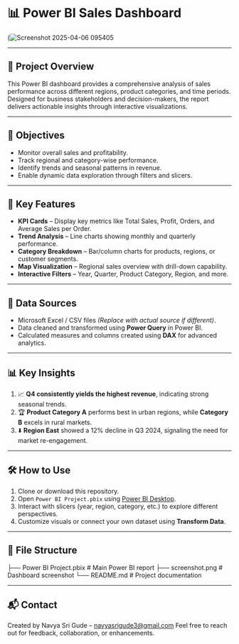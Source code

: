 # 📊 Power BI Sales Dashboard

(![Screenshot 2025-04-06 095405](https://github.com/user-attachments/assets/e37b84d8-8e58-4549-94d9-5190bfc14ada)



---

## 📁 Project Overview

This Power BI dashboard provides a comprehensive analysis of sales performance across different regions, product categories, and time periods. Designed for business stakeholders and decision-makers, the report delivers actionable insights through interactive visualizations.

---

## 🎯 Objectives

- Monitor overall sales and profitability.
- Track regional and category-wise performance.
- Identify trends and seasonal patterns in revenue.
- Enable dynamic data exploration through filters and slicers.

---

## 📌 Key Features

- **KPI Cards** – Display key metrics like Total Sales, Profit, Orders, and Average Sales per Order.
- **Trend Analysis** – Line charts showing monthly and quarterly performance.
- **Category Breakdown** – Bar/column charts for products, regions, or customer segments.
- **Map Visualization** – Regional sales overview with drill-down capability.
- **Interactive Filters** – Year, Quarter, Product Category, Region, and more.

---

## 🧩 Data Sources

- Microsoft Excel / CSV files *(Replace with actual source if different)*.
- Data cleaned and transformed using **Power Query** in Power BI.
- Calculated measures and columns created using **DAX** for advanced analytics.

---

## 📊 Key Insights

1. 📈 **Q4 consistently yields the highest revenue**, indicating strong seasonal trends.
2. 🏆 **Product Category A** performs best in urban regions, while **Category B** excels in rural markets.
3. ⬇️ **Region East** showed a 12% decline in Q3 2024, signaling the need for market re-engagement.

---

## 🛠 How to Use

1. Clone or download this repository.
2. Open `Power BI Project.pbix` using [Power BI Desktop](https://powerbi.microsoft.com/desktop/).
3. Interact with slicers (year, region, category, etc.) to explore different perspectives.
4. Customize visuals or connect your own dataset using **Transform Data**.

---

## 📂 File Structure

├── Power BI Project.pbix       # Main Power BI report
├── screenshot.png              # Dashboard screenshot
└── README.md                   # Project documentation


---
## 📬 Contact
Created by Navya Sri Gude – navyasrigude3@gmail.com
Feel free to reach out for feedback, collaboration, or enhancements.







